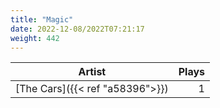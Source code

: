 ```yaml
---
title: "Magic"
date: 2022-12-08/2022T07:21:17
weight: 442
---
```




 Artist | Plays 
----- | -----:
[The Cars]({{< ref "a58396">}}) | 1
